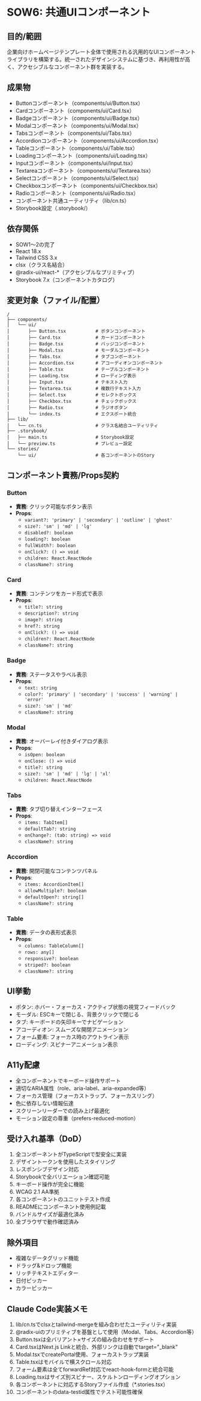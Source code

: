 # SOW6: 共通UIコンポーネント

## 目的/範囲

企業向けホームページテンプレート全体で使用される汎用的なUIコンポーネントライブラリを構築する。統一されたデザインシステムに基づき、再利用性が高く、アクセシブルなコンポーネント群を実装する。

## 成果物

- Buttonコンポーネント（components/ui/Button.tsx）
- Cardコンポーネント（components/ui/Card.tsx）
- Badgeコンポーネント（components/ui/Badge.tsx）
- Modalコンポーネント（components/ui/Modal.tsx）
- Tabsコンポーネント（components/ui/Tabs.tsx）
- Accordionコンポーネント（components/ui/Accordion.tsx）
- Tableコンポーネント（components/ui/Table.tsx）
- Loadingコンポーネント（components/ui/Loading.tsx）
- Inputコンポーネント（components/ui/Input.tsx）
- Textareaコンポーネント（components/ui/Textarea.tsx）
- Selectコンポーネント（components/ui/Select.tsx）
- Checkboxコンポーネント（components/ui/Checkbox.tsx）
- Radioコンポーネント（components/ui/Radio.tsx）
- コンポーネント共通ユーティリティ（lib/cn.ts）
- Storybook設定（.storybook/）

## 依存関係

- SOW1～2の完了
- React 18.x
- Tailwind CSS 3.x
- clsx（クラス名結合）
- @radix-ui/react-\*（アクセシブルなプリミティブ）
- Storybook 7.x（コンポーネントカタログ）

## 変更対象（ファイル/配置）

```
/
├── components/
│   └── ui/
│       ├── Button.tsx           # ボタンコンポーネント
│       ├── Card.tsx             # カードコンポーネント
│       ├── Badge.tsx            # バッジコンポーネント
│       ├── Modal.tsx            # モーダルコンポーネント
│       ├── Tabs.tsx             # タブコンポーネント
│       ├── Accordion.tsx        # アコーディオンコンポーネント
│       ├── Table.tsx            # テーブルコンポーネント
│       ├── Loading.tsx          # ローディング表示
│       ├── Input.tsx            # テキスト入力
│       ├── Textarea.tsx         # 複数行テキスト入力
│       ├── Select.tsx           # セレクトボックス
│       ├── Checkbox.tsx         # チェックボックス
│       ├── Radio.tsx            # ラジオボタン
│       └── index.ts             # エクスポート統合
├── lib/
│   └── cn.ts                    # クラス名結合ユーティリティ
├── .storybook/
│   ├── main.ts                  # Storybook設定
│   └── preview.ts               # プレビュー設定
└── stories/
    └── ui/                      # 各コンポーネントのStory
```

## コンポーネント責務/Props契約

### Button

- **責務**: クリック可能なボタン表示
- **Props**:
  - `variant?: 'primary' | 'secondary' | 'outline' | 'ghost'`
  - `size?: 'sm' | 'md' | 'lg'`
  - `disabled?: boolean`
  - `loading?: boolean`
  - `fullWidth?: boolean`
  - `onClick?: () => void`
  - `children: React.ReactNode`
  - `className?: string`

### Card

- **責務**: コンテンツをカード形式で表示
- **Props**:
  - `title?: string`
  - `description?: string`
  - `image?: string`
  - `href?: string`
  - `onClick?: () => void`
  - `children?: React.ReactNode`
  - `className?: string`

### Badge

- **責務**: ステータスやラベル表示
- **Props**:
  - `text: string`
  - `color?: 'primary' | 'secondary' | 'success' | 'warning' | 'error'`
  - `size?: 'sm' | 'md'`
  - `className?: string`

### Modal

- **責務**: オーバーレイ付きダイアログ表示
- **Props**:
  - `isOpen: boolean`
  - `onClose: () => void`
  - `title?: string`
  - `size?: 'sm' | 'md' | 'lg' | 'xl'`
  - `children: React.ReactNode`

### Tabs

- **責務**: タブ切り替えインターフェース
- **Props**:
  - `items: TabItem[]`
  - `defaultTab?: string`
  - `onChange?: (tab: string) => void`
  - `className?: string`

### Accordion

- **責務**: 開閉可能なコンテンツパネル
- **Props**:
  - `items: AccordionItem[]`
  - `allowMultiple?: boolean`
  - `defaultOpen?: string[]`
  - `className?: string`

### Table

- **責務**: データの表形式表示
- **Props**:
  - `columns: TableColumn[]`
  - `rows: any[]`
  - `responsive?: boolean`
  - `striped?: boolean`
  - `className?: string`

## UI挙動

- ボタン: ホバー・フォーカス・アクティブ状態の視覚フィードバック
- モーダル: ESCキーで閉じる、背景クリックで閉じる
- タブ: キーボードの矢印キーでナビゲーション
- アコーディオン: スムーズな開閉アニメーション
- フォーム要素: フォーカス時のアウトライン表示
- ローディング: スピナーアニメーション表示

## A11y配慮

- 全コンポーネントでキーボード操作サポート
- 適切なARIA属性（role、aria-label、aria-expanded等）
- フォーカス管理（フォーカストラップ、フォーカスリング）
- 色に依存しない情報伝達
- スクリーンリーダーでの読み上げ最適化
- モーション設定の尊重（prefers-reduced-motion）

## 受け入れ基準（DoD）

1. 全コンポーネントがTypeScriptで型安全に実装
2. デザイントークンを使用したスタイリング
3. レスポンシブデザイン対応
4. Storybookで全バリエーション確認可能
5. キーボード操作が完全に機能
6. WCAG 2.1 AA準拠
7. 各コンポーネントのユニットテスト作成
8. READMEにコンポーネント使用例記載
9. バンドルサイズが最適化済み
10. 全ブラウザで動作確認済み

## 除外項目

- 複雑なデータグリッド機能
- ドラッグ&ドロップ機能
- リッチテキストエディター
- 日付ピッカー
- カラーピッカー

## Claude Code実装メモ

1. lib/cn.tsでclsxとtailwind-mergeを組み合わせたユーティリティ実装
2. @radix-uiのプリミティブを基盤として使用（Modal、Tabs、Accordion等）
3. Button.tsxは全バリアント×サイズの組み合わせをサポート
4. Card.tsxはNext.js Linkと統合、外部リンクは自動でtarget="\_blank"
5. Modal.tsxでcreatePortal使用、フォーカストラップ実装
6. Table.tsxはモバイルで横スクロール対応
7. フォーム要素は全てforwardRef対応でreact-hook-formと統合可能
8. Loading.tsxはサイズ別スピナー、スケルトンローディングオプション
9. 各コンポーネントに対応するStoryファイル作成（\*.stories.tsx）
10. コンポーネントのdata-testid属性でテスト可能性確保

